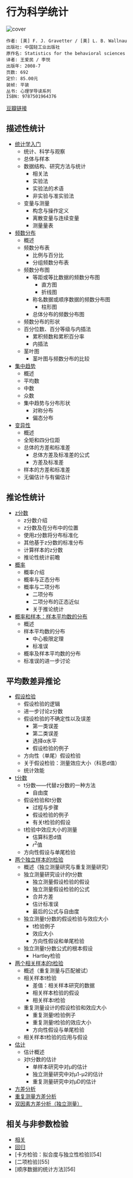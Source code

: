 # 行为科学统计
![cover](https://img3.doubanio.com/lpic/s3226976.jpg)

    作者: [美] F. J. Gravetter / [美] L. B. Wallnau 
    出版社: 中国轻工业出版社
    原作名: Statistics for the behavioral sciences
    译者: 王爱民 / 李悦 
    出版年: 2008-7
    页数: 692
    定价: 85.00元
    装帧: 平装
    丛书: 心理学导读系列
    ISBN: 9787501964376

[豆瓣链接](https://book.douban.com/subject/3171735/)

## 描述性统计
- [统计学入门](intro.md)
  - 统计、科学与观察
  - 总体与样本
  - 数据结构、研究方法与统计
    - 相关法
    - 实验法
    - 实验法的术语
    - 非实验与准实验法
  - 变量与测量
    - 构念与操作定义
    - 离散变量与连续变量
    - 测量量表
- [频数分布](frequency.md)
  - 概述
  - 频数分布表
    - 比例与百分比
    - 分组频数分布表
  - 频数分布图
    - 等距或等比数据的频数分布图
      - 直方图
      - 折线图
    - 称名数据或顺序数据的频数分布图
      - 柱形图
    - 总体分布的频数分布图
  - 频数分布的形状
  - 百分位数、百分等级与内插法
    - 累积频数和累积百分率
    - 内插法
  - 茎叶图
    - 茎叶图与频数分布的比较
- [集中趋势](centralTendency.md)
  - 概述
  - 平均数
  - 中数
  - 众数
  - 集中趋势与分布形状
    - 对称分布
    - 偏态分布
- [变异性](variance.md)
  - 概述
  - 全矩和四分位距
  - 总体的方差和标准差
    - 总体方差及标准差的公式
    - 方差及标准差
  - 样本的方差和标准差
  - 无偏估计与有偏估计

## 推论性统计
- [z分数](z-score.md)
  - z分数介绍
  - z分数及在分布中的位置
  - 使用z分数将分布标准化
  - 其他基于z分数的标准分布
  - 计算样本的z分数
  - 推论性统计前瞻
- [概率](prob.md)
  - 概率介绍
  - 概率与正态分布
  - 概率与二项分布
    - 二项分布
    - 二项分布的正态近似
    - 关于推论统计
- [概率和样本：样本平均数的分布](sample.md)
  - 概述
  - 样本平均数的分布
    - 中心极限定理
    - 标准误
  - 概率及样本平均数的分布
  - 标准误的进一步讨论

## 平均数差异推论
- [假设检验](hypothesis-testing.md)
  - 假设检验的逻辑
  - 进一步讨论z分数
  - 假设检验的不确定性以及误差
    - 第一类误差
    - 第二类误差
    - 选择α水平
    - 假设检验的例子
  - 方向性（单尾）假设检验
  - 关于假设检验：测量效应大小（科恩d值）
  - 统计效能
- [t分数](t-score.md)
  - t分数——代替z分数的一种方法
    - 自由度
  - 假设检验和t分数
    - 过程与步骤
    - 假设检验的例子
    - 有关t检验的假设
  - t检验中效应大小的测量
    - 估算科恩d值
    - $r^2$值
  - 方向性假设与单尾检验
- [两个独立样本的t检验](2independent-sample-t-score.md)
  - 概述（独立测量研究与重复测量研究）
  - 独立测量研究设计的t分数
    - 独立测量假设检验的假设
    - 独立测量假设检验的公式
    - 合并方差
    - 估计标准误
    - 最后的公式与自由度
  - 独立测量t分数的假设检验与效应大小
    - t检验例子
    - 效应大小
    - 方向性假设和单尾检验
  - 独立测量t分数公式的根本假设
    - Hartley检验
- [两个相关样本的t检验](2relevent-sample-t-score.md)
  - 概述（重复测量与匹配被试）
  - 相关样本t检验
    - 差值：相关样本研究的数据
    - 相关样本检验的假设
    - 相关样本t检验
  - 重复测量设计的假设检验和效应大小
    - 重复测量t检验例子
    - 重复测量t检验的效应大小
    - 方向性假设与单尾检验
  - 相关样本t检验的应用与假设
- [估计](estimation.md)
  - 估计概述
  - 对t分数的估计
    - 单样本研究中对μ的估计
    - 独立测量研究中对μ1-μ2的估计
    - 重复测量研究中对μD的估计
- [方差分析](anova.ipynb)
- [重复测量方差分析](repeat-anova.ipynb)
- [双因素方差分析（独立测量）](independent-test-anova.ipynb)

## 相关与非参数检验
- [相关](relevance.ipynb)
- [回归](regression.ipynb)
- [卡方检验：拟合度与独立性检验][54]
- [二项检验][55]
- [顺序数据的统计方法][56]